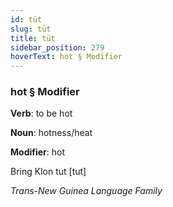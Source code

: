 ```yaml
---
id: tüt
slug: tüt
title: tüt
sidebar_position: 279
hoverText: hot § Modifier
---
```


### hot § Modifier

**Verb**: to be hot

**Noun**: hotness/heat

**Modifier**: hot

Bring Klon tut [tut]

*Trans-New Guinea Language Family*
